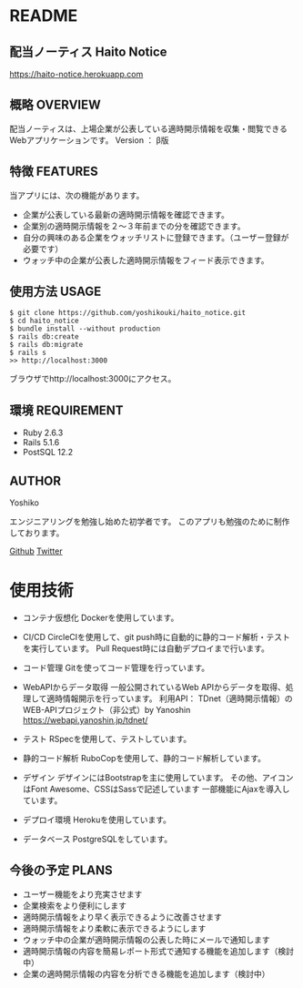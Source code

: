 # README

## 配当ノーティス Haito Notice

https://haito-notice.herokuapp.com



## 概略 OVERVIEW

配当ノーティスは、上場企業が公表している適時開示情報を収集・閲覧できるWebアプリケーションです。
Version ： β版



## 特徴 FEATURES

当アプリには、次の機能があります。

- 企業が公表している最新の適時開示情報を確認できます。
- 企業別の適時開示情報を２〜３年前までの分を確認できます。
- 自分の興味のある企業をウォッチリストに登録できます。（ユーザー登録が必要です）
- ウォッチ中の企業が公表した適時開示情報をフィード表示できます。



## 使用方法 USAGE

```Terminal
$ git clone https://github.com/yoshikouki/haito_notice.git
$ cd haito_notice
$ bundle install --without production
$ rails db:create
$ rails db:migrate
$ rails s
>> http://localhost:3000
```

ブラウザでhttp://localhost:3000にアクセス。



## 環境 REQUIREMENT

- Ruby 2.6.3
- Rails 5.1.6
- PostSQL 12.2



## AUTHOR

Yoshiko

エンジニアリングを勉強し始めた初学者です。
このアプリも勉強のために制作しております。

[Github](https://github.com/yoshikouki "Github")
[Twitter](https://twitter.com/K2_Yoshiko)



# 使用技術 

- コンテナ仮想化
Dockerを使用しています。

- CI/CD
CircleCIを使用して、git push時に自動的に静的コード解析・テストを実行しています。
Pull Request時には自動デプロイまで行います。

- コード管理
Gitを使ってコード管理を行っています。

- WebAPIからデータ取得
一般公開されているWeb APIからデータを取得、処理して適時情報開示を行っています。
利用API： TDnet（適時開示情報）のWEB-APIプロジェクト（非公式）by Yanoshin
https://webapi.yanoshin.jp/tdnet/

- テスト
RSpecを使用して、テストしています。

- 静的コード解析
RuboCopを使用して、静的コード解析しています。

- デザイン
デザインにはBootstrapを主に使用しています。
その他、アイコンはFont Awesome、CSSはSassで記述しています
一部機能にAjaxを導入しています。

- デプロイ環境
Herokuを使用しています。

- データベース
PostgreSQLをしています。



## 今後の予定 PLANS

- ユーザー機能をより充実させます
- 企業検索をより便利にします
- 適時開示情報をより早く表示できるように改善させます
- 適時開示情報をより柔軟に表示できるようにします
- ウォッチ中の企業が適時開示情報の公表した時にメールで通知します
- 適時開示情報の内容を簡易レポート形式で通知する機能を追加します（検討中）
- 企業の適時開示情報の内容を分析できる機能を追加します（検討中）


